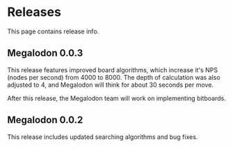 # Releases

This page contains release info.

## Megalodon 0.0.3

This release features improved board algorithms, which increase it's NPS (nodes per second) from 4000 to 8000.
The depth of calculation was also adjusted to 4, and Megalodon will think for about 30 seconds per move.

After this release, the Megalodon team will work on implementing bitboards.

## Megalodon 0.0.2

This release includes updated searching algorithms and bug fixes.
